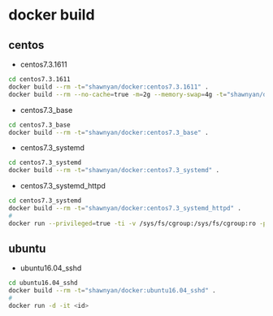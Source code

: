 # docker build

## centos

- centos7.3.1611
```bash
cd centos7.3.1611
docker build --rm -t="shawnyan/docker:centos7.3.1611" .
docker build --rm --no-cache=true -m=2g --memory-swap=4g -t="shawnyan/docker:centos7.3.1611_2m" .
```

- centos7.3_base
```bash
cd centos7.3_base
docker build --rm -t="shawnyan/docker:centos7.3_base" .
```

- centos7.3_systemd
```bash
cd centos7.3_systemd
docker build --rm -t="shawnyan/docker:centos7.3_systemd" .
``` 

- centos7.3_systemd_httpd
```bash
cd centos7.3_systemd
docker build --rm -t="shawnyan/docker:centos7.3_systemd_httpd" .
#
docker run --privileged=true -ti -v /sys/fs/cgroup:/sys/fs/cgroup:ro -p 80:80 shawnyan/docker:centos7.3_systemd_httpd
``` 

## ubuntu

- ubuntu16.04_sshd
```bash
cd ubuntu16.04_sshd
docker build --rm -t="shawnyan/docker:ubuntu16.04_sshd" .
#
docker run -d -it <id>
```

